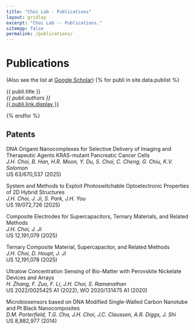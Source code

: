 ```yaml
---
title: "Choi Lab - Publications"
layout: gridlay
excerpt: "Choi Lab -- Publications."
sitemap: false
permalink: /publications/
---
```



# Publications
(Also see the list at [Google Scholar](https://scholar.google.com/citations?user=aSHRXOkAAAAJ&hl=en))
{% for publi in site.data.publist %}

  {{ publi.title }} <br />
  <em>{{ publi.authors }} </em><br /><a href="{{ publi.link.url }}">{{ publi.link.display }}</a>

{% endfor %}

## Patents
DNA Origami Nanocomplexes for Selective Delivery of Imaging and Therapeutic Agents KRAS-mutant Pancreatic Cancer Cells<br /><em>J.H. Choi, B. Han, H.R. Moon, Y. Du, S. Choi, C. Cheng, G. Chiu, K.V. Solomon</em><br />US 63/670,537 (2025) 
  
System and Methods to Exploit Photoswitchable Optoelectronic Properties of 2D Hybrid Structures<br /><em>J.H. Choi, J. Ji, S. Park, J.H. You</em><br />US 19/072,726 (2025) 
  
Composite Electrodes for Supercapacitors, Ternary Materials, and Related Methods<br /><em>J.H. Choi, J. Ji</em><br />US 12,191,079 (2025) 
  
Ternary Composite Material, Supercapacitor, and Related Methods<br /><em>J.H. Choi, D. Houpt, J. Ji</em><br />US 12,191,078 (2025) 
  
Ultralow Concentration Sensing of Bio-Matter with Perovskite Nickelate Devices and Arrays<br /><em>H. Zhang, F. Zuo, F. Li, J.H. Choi, S. Ramanathan</em><br /> US 2022/0025425 A1 (2022), WO 2020/131475 A1 (2020)
  
Microbiosensors based on DNA Modified Single-Walled Carbon Nanotube and Pt Black Nanocomposites<br /><em>D.M. Porterfield, T.G. Cha, J.H. Choi, J.C. Claussen, A.R. Diggs, J. Shi</em><br /> US 8,882,977 (2014) 

  <br />
